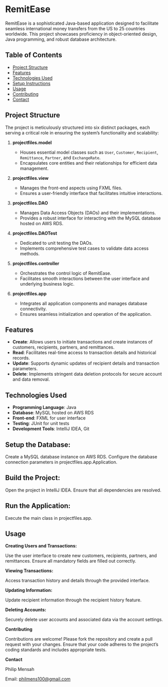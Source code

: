 
# RemitEase

RemitEase is a sophisticated Java-based application designed to facilitate seamless international money transfers from the US to 25 countries worldwide. This project showcases proficiency in object-oriented design, Java programming, and robust database architecture.

## Table of Contents

- [Project Structure](#project-structure)
- [Features](#features)
- [Technologies Used](#technologies-used)
- [Setup Instructions](#setup-instructions)
- [Usage](#usage)
- [Contributing](#contributing)
- [Contact](#contact)

## Project Structure

The project is meticulously structured into six distinct packages, each serving a critical role in ensuring the system’s functionality and scalability:

1. **projectfiles.model**
   - Houses essential model classes such as `User`, `Customer`, `Recipient`, `Remittance`, `Partner`, and `ExchangeRate`.
   - Encapsulates core entities and their relationships for efficient data management.

2. **projectfiles.view**
   - Manages the front-end aspects using FXML files.
   - Ensures a user-friendly interface that facilitates intuitive interactions.

3. **projectfiles.DAO**
   - Manages Data Access Objects (DAOs) and their implementations.
   - Provides a robust interface for interacting with the MySQL database hosted on AWS RDS.

4. **projectfiles.DAOTest**
   - Dedicated to unit testing the DAOs.
   - Implements comprehensive test cases to validate data access methods.

5. **projectfiles.controller**
   - Orchestrates the control logic of RemitEase.
   - Facilitates smooth interactions between the user interface and underlying business logic.

6. **projectfiles.app**
   - Integrates all application components and manages database connectivity.
   - Ensures seamless initialization and operation of the application.

## Features

- **Create**: Allows users to initiate transactions and create instances of customers, recipients, partners, and remittances.
- **Read**: Facilitates real-time access to transaction details and historical records.
- **Update**: Supports dynamic updates of recipient details and transaction parameters.
- **Delete**: Implements stringent data deletion protocols for secure account and data removal.

## Technologies Used

- **Programming Language**: Java
- **Database**: MySQL hosted on AWS RDS
- **Front-end**: FXML for user interface
- **Testing**: JUnit for unit tests
- **Development Tools**: IntelliJ IDEA, Git

## Setup the Database:

Create a MySQL database instance on AWS RDS.
Configure the database connection parameters in projectfiles.app.Application.


## Build the Project:

Open the project in IntelliJ IDEA.
Ensure that all dependencies are resolved.

## Run the Application:

Execute the main class in projectfiles.app.


## Usage

**Creating Users and Transactions:**

Use the user interface to create new customers, recipients, partners, and remittances.
Ensure all mandatory fields are filled out correctly.

**Viewing Transactions:**

Access transaction history and details through the provided interface.

**Updating Information:**

Update recipient information through the recipient history feature.

**Deleting Accounts:**

Securely delete user accounts and associated data via the account settings.

**Contributing**

Contributions are welcome! Please fork the repository and create a pull request with your changes. Ensure that your code adheres to the project’s coding standards and includes appropriate tests.


**Contact**

Philip Mensah

Email: philmens100@gmail.com

